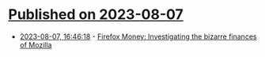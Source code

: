 # [Published on 2023-08-07](index.md)

* [2023-08-07, 16:46:18](https://lobste.rs/s/ihe7t1/firefox_money_investigating_bizarre) - [Firefox Money: Investigating the bizarre finances of Mozilla](https://lunduke.locals.com/post/4387539/firefox-money-investigating-the-bizarre-finances-of-mozilla)
